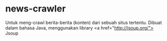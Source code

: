 news-crawler
============

Untuk meng-crawl berita-berita (konten) dari sebuah situs tertentu. Dibuat dalam bahasa Java, menggunakan library &lt;a href="http://jsoup.org/"> Jsoup </a>

